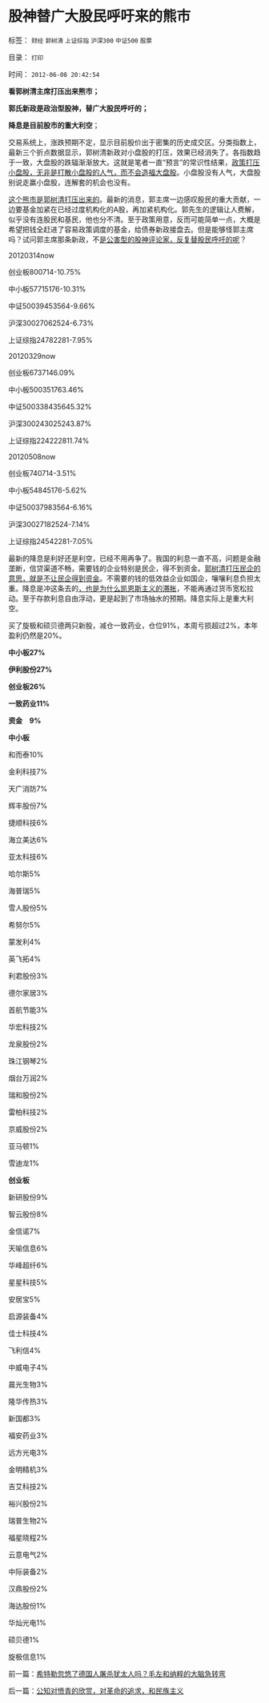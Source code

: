 # 股神替广大股民呼吁来的熊市

标签： `财经` `郭树清` `上证综指` `沪深300` `中证500` `股票` 

目录： `打印`

时间： `2012-06-08 20:42:54`

**看郭树清主席打压出来熊市；**

**郭氏新政是政治型股神，替广大股民呼吁的；**

**降息是目前股市的重大利空**；

交易系统上，涨跌预期不定，显示目前股价出于密集的历史成交区。分类指数上，最新三个折点数据显示，郭树清新政对小盘股的打压，效果已经消失了。各指数趋于一致，大盘股的跌辐渐渐放大。这就是笔者一直“预言”的常识性结果，[政策打压小盘股，无非是打散小盘股的人气，而不会造福大盘股](../../../2012/4/24/强盗逻辑正在制造空前的金融危机和经济危机.md)。小盘股没有人气，大盘股别说走赢小盘股，连解套的机会也没有。

[这个熊市是郭树清打压出来的](../../../2011/5/18/否定市场的五毛股神信仰什么？.md)。最新的消息，郭主席一边感叹股民的重大贡献，一边要基金加紧在已经过度机构化的A股，再加紧机构化。郭先生的逻辑让人费解，似乎没有连股民和基民，他也分不清。至于政策用意，反而可能简单一点，大概是希望把钱全赶进了容易政策调度的基金，给债券新政接盘去。但是能够怪郭主席吗？试问郭主席那条新政，不[是公害型的股神评论家，反复替股民呼吁的呢](../../../2011/5/18/否定市场的五毛股神信仰什么？.md)？

20120314now

创业板800714-10.75%

中小板57715176-10.31%

中证50039453564-9.66%

沪深30027062524-6.73%

上证综指24782281-7.95%

20120329now

创业板6737146.09%

中小板500351763.46%

中证500338435645.32%

沪深300243025243.87%

上证综指224222811.74%

20120508now

创业板740714-3.51%

中小板54845176-5.62%

中证50037983564-6.16%

沪深30027182524-7.14%

上证综指24542281-7.05%

最新的降息是利好还是利空，已经不用再争了。我国的利息一直不高，问题是金融垄断，信贷渠道不畅，需要钱的企业特别是民企，得不到资金。[郭树清打压民企的意思，就是不让民企得到资金](../../../2012/5/15/强制分红的含意是驱逐独立的民企.md)。不需要的钱的低效益企业如国企，嚷嚷利息负担太重。降息是冲这条去的[，也是为什么凯恩斯主义的滞胀](../../../2012/1/16/凯恩斯主义作用于Charter经济体的机理和滞胀的公式.md)，不能再通过货币宽松拉动。至于存款利息自由浮动，更是起到了市场抽水的预期。降息实际上是重大利空。

买了旋极和硕贝德两只新股，减仓一致药业，仓位91%，本周亏损超过2%，本年盈利仍然是20%。

**中小板27%**

**伊利股份27%**

**创业板26%**

**一致药业11%**

**资金　9%**

**中小板**

和而泰10%

金利科技7%

天广消防7%

辉丰股份7%

捷顺科技6%

海立美达6%

亚太科技6%

哈尔斯5%

海普瑞5%

雪人股份5%

希努尔5%

蒙发利4%

英飞拓4%

利君股份3%

德尔家居3%

首航节能3%

华宏科技2%

龙泉股份2%

珠江钢琴2%

烟台万润2%

瑞和股份2%

雷柏科技2%

京威股份2%

亚马顿1%

雪迪龙1%

**创业板**

新研股份9%

智云股份8%

金信诺7%

天喻信息6%

华峰超纤6%

星星科技5%

安居宝5%

启源装备4%

佳士科技4%

飞利信4%

中威电子4%

晨光生物3%

隆华传热3%

新国都3%

福安药业3%

远方光电3%

金明精机3%

吉艾科技2%

裕兴股份2%

瑞普生物2%

福星晓程2%

云意电气2%

中际装备2%

汉鼎股份2%

海达股份1%

华灿光电1%

硕贝德1%

旋极信息1%



前一篇：[希特勒忽悠了德国人屠杀犹太人吗？毛左和纳粹的大脑急转弯](../../../2012/6/8/希特勒忽悠了德国人屠杀犹太人吗？毛左和纳粹的大脑急转弯.md)

后一篇：[公知对愤青的欣赏，对革命的追求，和民族主义](../../../2012/6/9/公知对愤青的欣赏，对革命的追求，和民族主义.md)